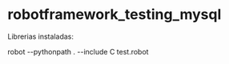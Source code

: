 # robotframework_testing_mysql


Librerias instaladas:

robot --pythonpath . --include C test.robot
